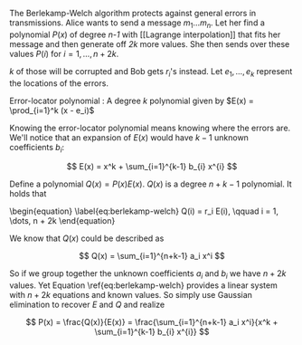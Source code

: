 The Berlekamp-Welch algorithm protects against general errors in transmissions. Alice wants to send a message $m_1\dots m_n$. Let her find a polynomial $P(x)$ of degree _n-1_ with [[Lagrange interpolation]] that fits her message and then generate off _2k_ more values. She then sends over these values $P(i)$ for $i=1, \dots, n+2k$.

_k_ of those will be corrupted and Bob gets $r_i$'s instead. Let $e_1, \dots, e_k$ represent the locations of the errors. 

Error-locator polynomial
: A degree _k_ polynomial given by $E(x) = \prod_{i=1}^k (x - e_i)$

Knowing the error-locator polynomial means knowing where the errors are. We'll notice that an expansion of $E(x)$ would have $k-1$ unknown coefficients $b_i$:

$$
E(x) = x^k + \sum_{i=1}^{k-1} b_{i} x^{i}
$$

Define a polynomial $Q(x) = P(x)E(x)$. $Q(x)$ is a degree $n+k-1$ polynomial. It holds that

\begin{equation}
\label{eq:berlekamp-welch}
Q(i) = r_i E(i), \qquad i = 1, \dots, n + 2k
\end{equation}

We know that $Q(x)$ could be described as

$$
Q(x) = \sum_{i=1}^{n+k-1} a_i x^i
$$

So if we group together the unknown coefficients $a_i$ and $b_i$ we have $n+2k$ values. Yet Equation \ref{eq:berlekamp-welch} provides a linear system with $n+2k$ equations and known values. So simply use Gaussian elimination to recover $E$ and $Q$ and realize

$$
P(x) = \frac{Q(x)}{E(x)} = \frac{\sum_{i=1}^{n+k-1} a_i x^i}{x^k + \sum_{i=1}^{k-1} b_{i} x^{i}}
$$